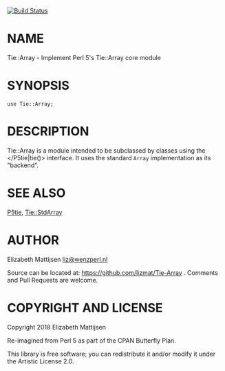 [![Build Status](https://travis-ci.org/lizmat/Tie-Array.svg?branch=master)](https://travis-ci.org/lizmat/Tie-Array)

NAME
====

Tie::Array - Implement Perl 5's Tie::Array core module

SYNOPSIS
========

    use Tie::Array;

DESCRIPTION
===========

Tie::Array is a module intended to be subclassed by classes using the </P5tie|tie()> interface. It uses the standard `Array` implementation as its "backend".

SEE ALSO
========

[P5tie](P5tie), [Tie::StdArray](Tie::StdArray)

AUTHOR
======

Elizabeth Mattijsen <liz@wenzperl.nl>

Source can be located at: https://github.com/lizmat/Tie-Array . Comments and Pull Requests are welcome.

COPYRIGHT AND LICENSE
=====================

Copyright 2018 Elizabeth Mattijsen

Re-imagined from Perl 5 as part of the CPAN Butterfly Plan.

This library is free software; you can redistribute it and/or modify it under the Artistic License 2.0.

